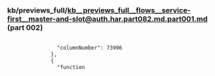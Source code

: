 ### kb/previews_full/kb__previews_full__flows__service-first__master-and-slot@auth.har.part082.md.part001.md (part 002)

```md

                "columnNumber": 73996
              },
              {
                "function
```

```
